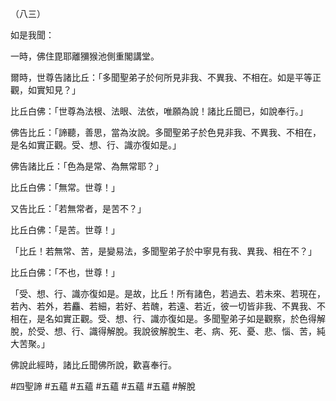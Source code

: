 （八三）

如是我聞：

一時，佛住毘耶離獼猴池側重閣講堂。

爾時，世尊告諸比丘：「多聞聖弟子於何所見非我、不異我、不相在。如是平等正觀，如實知見？」

比丘白佛：「世尊為法根、法眼、法依，唯願為說！諸比丘聞已，如說奉行。」

佛告比丘：「諦聽，善思，當為汝說。多聞聖弟子於色見非我、不異我、不相在，是名如實正觀。受、想、行、識亦復如是。」

佛告諸比丘：「色為是常、為無常耶？」

比丘白佛：「無常。世尊！」

又告比丘：「若無常者，是苦不？」

比丘白佛：「是苦。世尊！」

「比丘！若無常、苦，是變易法，多聞聖弟子於中寧見有我、異我、相在不？」

比丘白佛：「不也，世尊！」

「受、想、行、識亦復如是。是故，比丘！所有諸色，若過去、若未來、若現在，若內、若外，若麤、若細，若好、若醜，若遠、若近，彼一切皆非我、不異我、不相在，是名如實正觀。受、想、行、識亦復如是。多聞聖弟子如是觀察，於色得解脫，於受、想、行、識得解脫。我說彼解脫生、老、病、死、憂、悲、惱、苦，純大苦聚。」

佛說此經時，諸比丘聞佛所說，歡喜奉行。



#四聖諦
#五蘊
#五蘊
#五蘊
#五蘊
#五蘊
#解脫
